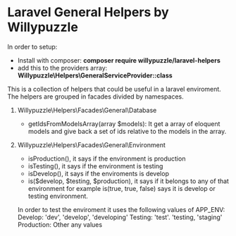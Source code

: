 # Laravel General Helpers by Willypuzzle

In order to setup:
 * Install with composer: **composer require willypuzzle/laravel-helpers**
 * add this to the providers array: **Willypuzzle\Helpers\GeneralServiceProvider::class**

This is a collection of helpers that could be useful in a laravel enviroment.
The helpers are grouped in facades divided by namespaces.

1. Willypuzzle\Helpers\Facades\General\Database
   * getIdsFromModelsArray(array $models): It get a array of eloquent models and give back a set of ids relative to the models in the array.
   
2. Willypuzzle\Helpers\Facades\General\Environment
   * isProduction(), it says if the environment is production
   * isTesting(), it says if the environment is testing
   * isDevelop(), it says if the enviroments is develop
   * is($develop, $testing, $production), it says if it belongs to any of that environment for example is(true, true, false) says it is develop or testing environment.
   
   In order to test the enviroment it uses the following values of APP_ENV:
   Develop: 'dev', 'develop', 'developing'
   Testing: 'test'. 'testing, 'staging'
   Production: Other any values